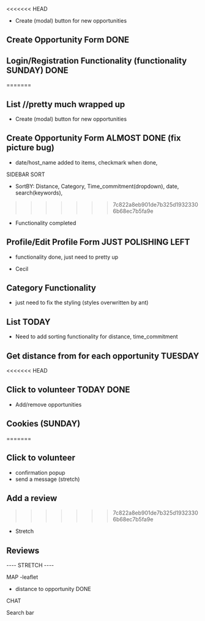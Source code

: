<<<<<<< HEAD
- Create (modal) button for new opportunities

## Create Opportunity Form DONE

## Login/Registration Functionality (functionality SUNDAY) DONE
=======
## List //pretty much wrapped up

- Create (modal) button for new opportunities

## Create Opportunity Form ALMOST DONE (fix picture bug)
- date/host_name added to items, checkmark when done, 

SIDEBAR SORT

- SortBY: Distance, Category, Time_commitment(dropdown), date, search(keywords), 
>>>>>>> 7c822a8eb901de7b325d19323306b68ec7b5fa9e

- Functionality completed

## Profile/Edit Profile Form JUST POLISHING LEFT

- functionality done, just need to pretty up

- Cecil

## Category Functionality 

- just need to fix the styling (styles overwritten by ant)

## List TODAY

- Need to add sorting functionality for distance, time_commitment

## Get distance from for each opportunity TUESDAY

<<<<<<< HEAD
## Click to volunteer TODAY DONE

- Add/remove opportunities

## Cookies (SUNDAY)
=======
## Click to volunteer
 - confirmation popup
 - send a message (stretch)

## Add a review
>>>>>>> 7c822a8eb901de7b325d19323306b68ec7b5fa9e

- Stretch

## Reviews

---- STRETCH ----

MAP -leaflet

- distance to opportunity DONE

CHAT

Search bar
